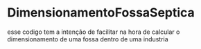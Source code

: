 # DimensionamentoFossaSeptica

esse codigo tem a intenção de facilitar na hora de calcular o dimensionamento
de uma fossa dentro de uma industria
